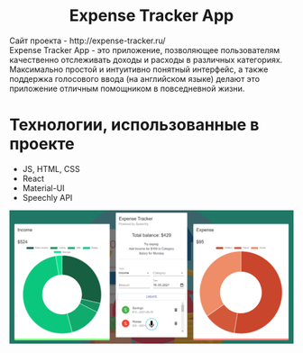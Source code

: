 <h1 align="center">Expense Tracker App</h1>
Сайт проекта - http://expense-tracker.ru/ <br/>
Expense Tracker App - это приложение, позволяющее пользователям качественно отслеживать доходы и расходы в различных категориях. Максимально простой и интуитивно понятный интерфейс, а также поддержка голосового ввода (на английском языке) делают это приложение отличным помощником в повседневной жизни.


# Технологии, использованные в проекте

- JS, HTML, CSS
- React
- Material-UI
- Speechly API


![alt text](https://github.com/AliceAndr/budget-tracker-app/blob/main/public/exptracker.png?raw=true)
